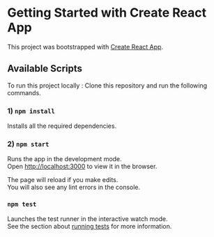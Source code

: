 # Getting Started with Create React App

This project was bootstrapped with [Create React App](https://github.com/facebook/create-react-app).

## Available Scripts

To run this project locally : Clone this repository and run the following commands.

### 1) `npm install`

Installs all the required dependencies.

### 2) `npm start`

Runs the app in the development mode.\
Open [http://localhost:3000](http://localhost:3000) to view it in the browser.

The page will reload if you make edits.\
You will also see any lint errors in the console.

### `npm test`

Launches the test runner in the interactive watch mode.\
See the section about [running tests](https://facebook.github.io/create-react-app/docs/running-tests) for more information.
